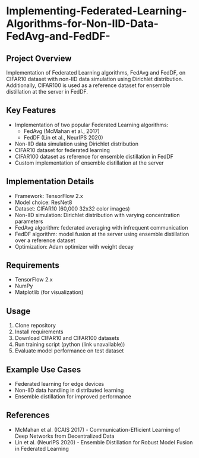 # Implementing-Federated-Learning-Algorithms-for-Non-IID-Data-FedAvg-and-FedDF-


## Project Overview

Implementation of Federated Learning algorithms, FedAvg and FedDF, on CIFAR10 dataset with non-IID data simulation using Dirichlet distribution. Additionally, CIFAR100 is used as a reference dataset for ensemble distillation at the server in FedDF.

## Key Features

- Implementation of two popular Federated Learning algorithms:
    - FedAvg (McMahan et al., 2017)
    - FedDF (Lin et al., NeurIPS 2020)
- Non-IID data simulation using Dirichlet distribution
- CIFAR10 dataset for federated learning
- CIFAR100 dataset as reference for ensemble distillation in FedDF
- Custom implementation of ensemble distillation at the server

## Implementation Details

- Framework: TensorFlow 2.x
- Model choice: ResNet8
- Dataset: CIFAR10 (60,000 32x32 color images)
- Non-IID simulation: Dirichlet distribution with varying concentration parameters
- FedAvg algorithm: federated averaging with infrequent communication
- FedDF algorithm: model fusion at the server using ensemble distillation over a reference dataset
- Optimization: Adam optimizer with weight decay

## Requirements

- TensorFlow 2.x
- NumPy
- Matplotlib (for visualization)

## Usage

1. Clone repository
2. Install requirements
3. Download CIFAR10 and CIFAR100 datasets
4. Run training script (python (link unavailable))
5. Evaluate model performance on test dataset

## Example Use Cases

- Federated learning for edge devices
- Non-IID data handling in distributed learning
- Ensemble distillation for improved performance

## References

- McMahan et al. (ICAIS 2017) - Communication-Efficient Learning of Deep Networks from Decentralized Data
- Lin et al. (NeurIPS 2020) - Ensemble Distillation for Robust Model Fusion in Federated Learning
